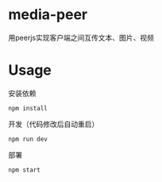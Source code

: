 # media-peer
用peerjs实现客户端之间互传文本、图片、视频

# Usage

安装依赖

```
npm install
```

开发（代码修改后自动重启）

```
npm run dev
```

部署

```
npm start
```
